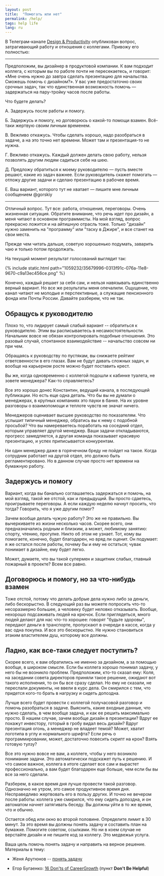 ```yaml
---
layout: post
title:  "Помогать или нет"
permalink: /help/
tags: help life
lang: ru
---
```


[tele]:https://t.me/desprod

В Телеграм-канале [Design & Productivity][tele] опубликован вопрос,
затрагивающий работу и отношения с коллегами. Привожу его полностью:

***

Предположим, вы дизайнер в продуктовой компании. К вам подходит коллега, с
которым вы по работе почти не пересекаетесь, и говорит: «Мне очень нужно до
завтра сделать презентацию для начальства. Сможешь помочь с дизайном?». У вас
уже предостаточно своих срочных задач, так что единственная возможность помочь —
задержаться на пару-тройку часов после работы.

Что будете делать?

А. Задержусь после работы и помогу.

Б. Задержусь и помогу, но договорюсь о какой-то помощи взамен. Всё-таки жертвую
своим личным временем.

В. Вежливо откажусь. Чтобы сделать хорошо, надо разобраться в задаче, а на это
точно нет времени. Может там и презентация-то не нужна.

Г. Вежливо откажусь. Каждый должен делать свою работу, нельзя позволять другим
людям садиться себе на шею.

Д. Предложу обратиться к моему руководителю — пусть вместе решают, какие из
задач важнее. Если руководитель скажет помогать — отложу другие задачи и сделаю
презентацию в рабочее время.

Е. Ваш вариант, которого тут не хватает — пишите мне личным сообщением @gorskiy

***

Отличный вопрос. Тут все: работа, отношения, переговоры. Очень жизненная
ситуация. Обратите внимание, что речь идет про дизайн, а меня читают в основном
программисты. На мой взгляд, вопрос прекрасно ложится и на айтишную отрасль
тоже. Только "дизайн" нужно заменить на "программу" или "таску в Джире", и все
станет на свои места.

Прежде чем читать дальше, советую хорошенько подумать, заварить чаю и только
потом продолжать.

На текущий момент результат голосований выглядит так:

{% include static.html path="1059232/35679996-0313f91c-076a-11e8-9670-c9a13ec456ce.png" %}

Конечно, каждый решает за себя сам, и нельзя навязывать единственно верный
вариант. Но все же результаты меня опечалили. Ощущение, что канал читают не
молодые и перспективные, а служащие пенсионного фонда или Почты России. Давайте
разберем, что не так.

## Обращусь к руководителю

Плохо то, что лидирует самый слабый вариант -- обратиться к руководителю. Этим
вы расписываетесь в несамостоятельности. Начальник вовсе не обязан
контролировать подобные отношения. Это разовый случай, спонтанное взаимодействие
-- начальство совсем ни при чем.

Обращаясь к руководству по пустякам, вы снижаете рейтинг ответсвенности в его
глазах. Вам не будут давать сложных задач, и вообще на карьерном росте можно
будет поставить крест.

Вы же, когда одновременно с коллегой подошли к кабинке туалета, не зовете
менеджера? Как-то справляетесь?

Все это хорошо донес Константин, ведущий канала, в последующей публикации. Но
есть еще одна деталь. Что бы вы не думали о менеджерах, в крупных компаниях это
пауки в банке. На их уровне разговоры о взаимопомощи и теплоте чувств не значат
ничего.

Менеджеров оценивает высшее руководство по показателям. Что услышит типичный
менеджер, обратись вы к нему с подобной просьбой? Что вы намереваетесь
поработать на соседний отдел, которым управляет другой менеджер. Ваши задачи
откладываются, прогресс замедляется, а другая команда показывает красивую
презентацию, и успех приписывается конкурентам.

Ни один менеджер даже в горячечном бреду не пойдет на такое. Когда сотрудник
работает на другой отдел, это должно быть регламентировано. Но в данном случае
просто нет времени на бумажную работу.

## Задержусь и помогу

Вариант, когда вы банально соглашаетесь задержаться и помочь, на мой взгляд,
такой же отстой, как и предыдущий. Вы просто сдаетесь, проигрываете
переговоры. А если каждую неделю начнут просить, что тогда? Говорить, что я уже
другим помог?

Зачем вообще делать чужую работу? Это же не правильно. Вы вычеркиваете из жизни
несколько часов. Скорее всего, они предназначались родным и близким, а может,
любимому занятию: спорту, чтению, прогулке. Никто об этом не узнает. Тот, кому
вы помогаете, конечно, будет благодарен, но вряд ли оценит. Он подумает: я же
остался после работы, почему бы и ему не остаться; чувак понимает в дизайне, ему
будет легко.

Может, думаете, что вы такой супермен и защитник слабых, главный пожарный в
проекте? Всем все равно.

## Договорюсь и помогу, но за что-нибудь взамен

Тоже отстой, потому что делать добрые дела нужно либо за деньги, либо
бескорыстно. В следующий раз вы можете попросить что-то несоразмерно большее, а
человеку будет неловко отказывать. Вообще, нехорошо подсаживать людей на
крючок. Если приглядеться, много людей делают для нас что-то хорошее: говорят
"будьте здоровы", передают деньги в транспорте, пропускают в очереди в кассе,
когда у вас одна покупка. И все это бескорыстно. Не нужно становиться этаким
властителем душ, которому все должны.

## Ладно, как все-таки следует поступить?

Скорее всего, к вам обратились не именно за дизайном, а за помощью вообще, в
широком смысле. Если бы коллега хорошо понимал задачу, у него бы не возникло
проблем. Предположим, кто-то сказал ему: Коля, на заседании совета директоров
приняли такое решение, ожидают вот такого исполнения, то он бы все сразу
сделал. Но ему не сказали, не переслали документы, не ввели в курс дела. Он
смирился с тем, что придется кого-то брать в нагрузку и сидеть допоздна.

Лучше всего будет провести с коллегой получасовой разговор и помочь разобраться
в задаче. Выяснить, какие входные данные, что нужно сделать, в чем вообще
задача, и как ее решить максимально просто. В нашем случае, зачем вообще дизайн
в презентации? Вдруг ее покажут инвестору, готорый в гробу видал весь дизайн?
Вдруг презентация огонь, а менеджер не владеет темой?  Может, хватит логотипа в
углу и нормального шрифта? Если речь о программировании, может, достаточно
повесить скрипт на крон? Взять готовую тулзу?

Все это нужно вовсе не вам, а коллеге, чтобы у него возникло понимание
задачи. Это автоматически подскажет путь к решению. И что самое важное, коллега
в итоге сделает все сам и вырастет профессионально, а вам будет благодарен еще
больше, чем если бы вы все за него сделали.

Разберем, в какое время дня лучше провести такой разговор. Однозначно не утром,
это самое продуктивное время дня. Несправедливо жертвовать его в пользу
других. И точно не вечером после работы: коллега уже смирился, что ему сидеть
допоздна, и он автоматом начнет затягивать беседу. Вы должны уйти в то же время,
что и обычно.

Остается обед или окно во второй половине. Определите лимит в 30 минут. За это
время вы должны понять задачу и составить план на бумажке. Помогите советом,
ссылками. Но ни в коем случае не верстайте дизайн и не пишите код за
коллегу. Это медвежья услуга.

[link1]:https://www.youtube.com/watch?v=MIKtr_ok9CQ
[link2]:http://www.yegor256.com/2017/01/24/career-advice.html

Ваша цель помочь понять задачу и направить на верное решение. Материалы в тему:

- Женя Арутюнов -- [понять задачу][link1]

- Егор Бугаенко: [16 Don'ts of CareerGrowth][link2] (пункт **Don't Be Helpful**)
